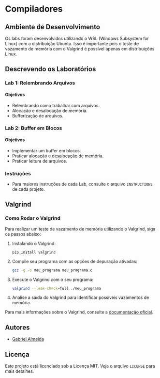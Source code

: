 # Compiladores

## Ambiente de Desenvolvimento

Os labs foram desenvolvidos utilizando o WSL (Windows Subsystem for Linux) com a distribuição Ubuntu. Isso é importante pois o teste de vazamento de memória com o Valgrind é possível apenas em distribuições Linux.

## Descrevendo os Laboratórios

### Lab 1: Relembrando Arquivos

#### Objetivos
- Relembrando como trabalhar com arquivos.
- Alocação e desalocação de memória.
- Bufferização de arquivos.

### Lab 2: Buffer em Blocos

#### Objetivos
- Implementar um buffer em blocos.
- Praticar alocação e desalocação de memória.
- Praticar leitura de arquivos.

### Instruções

- Para maiores instruções de cada Lab, consulte o arquivo `INSTRUCTIONS` de cada projeto.

## Valgrind
### Como Rodar o Valgrind

Para realizar um teste de vazamento de memória utilizando o Valgrind, siga os passos abaixo:

1. Instalando o Valgrind:
    ```
    pip install valgrind
    ```

2. Compile seu programa com as opções de depuração ativadas:
    ```sh
    gcc -g -o meu_programa meu_programa.c
    ```

3. Execute o Valgrind com o seu programa:
    ```sh
    valgrind --leak-check=full ./meu_programa
    ```

4. Analise a saída do Valgrind para identificar possíveis vazamentos de memória.

Para mais informações sobre o Valgrind, consulte a [documentação oficial](http://valgrind.org/docs/manual/manual.html).

## Autores
- [Gabriel Almeida](https://github.com.br/garpereira)

## Licença
Este projeto está licenciado sob a Licença MIT. Veja o arquivo `LICENSE` para mais detalhes.
